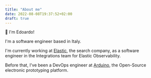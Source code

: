 ```yaml
---
title: "About me"
date: 2022-08-08T19:37:52+02:00
draft: true
---
```


👋 I'm Edoardo!

I'm a software engineer based in Italy.

I'm currently working at [Elastic](https://www.elastic.co/), the search company, as a software engineer in the Integrations team for Elastic Observability.

Before that, I've been a DevOps engineer at [Arduino](https://www.arduino.cc/), the Open-Source electronic prototyping platform.